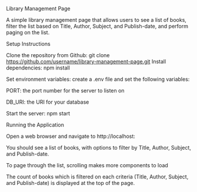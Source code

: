 Library Management Page


A simple library management page that allows users to see a list of books, filter the list based on Title, Author, Subject, and Publish-date, and perform paging on the list.

Setup Instructions


Clone the repository from Github: git clone https://github.com/username/library-management-page.git
Install dependencies: npm install

Set environment variables: create a .env file and set the following variables:

PORT: the port number for the server to listen on

DB_URI: the URI for your database

Start the server: npm start

Running the Application

Open a web browser and navigate to http://localhost:<PORT>

You should see a list of books, with options to filter by Title, Author, Subject, and Publish-date.

To page through the list, scrolling makes more components to load

The count of books which is filtered on each criteria (Title, Author, Subject, and Publish-date) is displayed at the top of the page.


